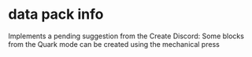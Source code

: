 # data pack info
Implements a pending suggestion from the Create Discord: Some blocks from the Quark mode can be created using the mechanical press
